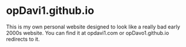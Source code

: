# opDavi1.github.io

This is my own personal website designed to look like a really bad early 2000s website.
You can find it at opdavi1.com or opDavo1.github.io redirects to it.

